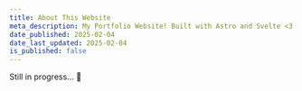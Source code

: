 ```yaml
---
title: About This Website
meta_description: My Portfolio Website! Built with Astro and Svelte <3. Show my cureated projects and article post (*still future plan*). Lighthouse Score 100~ 🙌
date_published: 2025-02-04
date_last_updated: 2025-02-04
is_published: false
---
```


Still in progress... 🚧